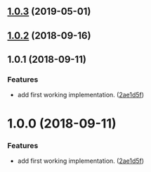 ## [1.0.3](https://github.com/fpipita/esm-middleware/compare/v1.0.2...v1.0.3) (2019-05-01)



<a name="1.0.2"></a>
## [1.0.2](https://github.com/fpipita/esm-middleware/compare/v1.0.1...v1.0.2) (2018-09-16)



<a name="1.0.1"></a>
## 1.0.1 (2018-09-11)


### Features

* add first working implementation. ([2ae1d5f](https://github.com/fpipita/esm-middleware/commit/2ae1d5f))



<a name="1.0.0"></a>
# 1.0.0 (2018-09-11)


### Features

* add first working implementation. ([2ae1d5f](https://github.com/fpipita/esm-middleware/commit/2ae1d5f))



